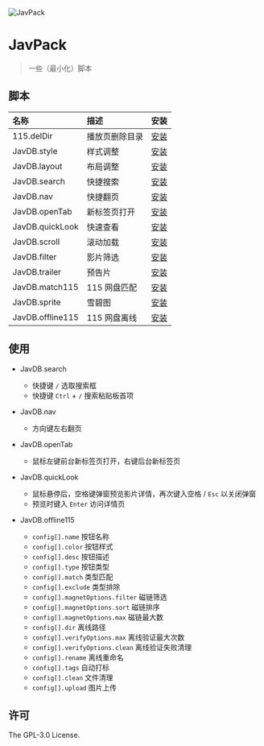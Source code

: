 ![JavPack](https://s1.ax1x.com/2022/04/01/q5lzYn.png)

# JavPack

> 一些（最小化）脚本

## 脚本

| 名称             | 描述           | 安装                                                                                 |
| :--------------- | :------------- | :----------------------------------------------------------------------------------- |
| 115.delDir       | 播放页删除目录 | [安装](https://github.com/bolin-dev/JavPack/raw/main/115/115.delDir.user.js)         |
| JavDB.style      | 样式调整       | [安装](https://github.com/bolin-dev/JavPack/raw/main/javdb/JavDB.style.user.js)      |
| JavDB.layout     | 布局调整       | [安装](https://github.com/bolin-dev/JavPack/raw/main/javdb/JavDB.layout.user.js)     |
| JavDB.search     | 快捷搜索       | [安装](https://github.com/bolin-dev/JavPack/raw/main/javdb/JavDB.search.user.js)     |
| JavDB.nav        | 快捷翻页       | [安装](https://github.com/bolin-dev/JavPack/raw/main/javdb/JavDB.nav.user.js)        |
| JavDB.openTab    | 新标签页打开   | [安装](https://github.com/bolin-dev/JavPack/raw/main/javdb/JavDB.openTab.user.js)    |
| JavDB.quickLook  | 快速查看       | [安装](https://github.com/bolin-dev/JavPack/raw/main/javdb/JavDB.quickLook.user.js)  |
| JavDB.scroll     | 滚动加载       | [安装](https://github.com/bolin-dev/JavPack/raw/main/javdb/JavDB.scroll.user.js)     |
| JavDB.filter     | 影片筛选       | [安装](https://github.com/bolin-dev/JavPack/raw/main/javdb/JavDB.filter.user.js)     |
| JavDB.trailer    | 预告片         | [安装](https://github.com/bolin-dev/JavPack/raw/main/javdb/JavDB.trailer.user.js)    |
| JavDB.match115   | 115 网盘匹配   | [安装](https://github.com/bolin-dev/JavPack/raw/main/javdb/JavDB.match115.user.js)   |
| JavDB.sprite     | 雪碧图         | [安装](https://github.com/bolin-dev/JavPack/raw/main/javdb/JavDB.sprite.user.js)     |
| JavDB.offline115 | 115 网盘离线   | [安装](https://github.com/bolin-dev/JavPack/raw/main/javdb/JavDB.offline115.user.js) |

## 使用

- JavDB.search

  - 快捷键 `/` 选取搜索框
  - 快捷键 `Ctrl` + `/` 搜索粘贴板首项

- JavDB.nav

  - 方向键左右翻页

- JavDB.openTab

  - 鼠标左键前台新标签页打开，右键后台新标签页

- JavDB.quickLook

  - 鼠标悬停后，空格键弹窗预览影片详情，再次键入空格 / `Esc` 以关闭弹窗
  - 预览时键入 `Enter` 访问详情页

- JavDB.offline115
  - `config[].name` 按钮名称
  - `config[].color` 按钮样式
  - `config[].desc` 按钮描述
  - `config[].type` 按钮类型
  - `config[].match` 类型匹配
  - `config[].exclude` 类型排除
  - `config[].magnetOptions.filter` 磁链筛选
  - `config[].magnetOptions.sort` 磁链排序
  - `config[].magnetOptions.max` 磁链最大数
  - `config[].dir` 离线路径
  - `config[].verifyOptions.max` 离线验证最大次数
  - `config[].verifyOptions.clean` 离线验证失败清理
  - `config[].rename` 离线重命名
  - `config[].tags` 自动打标
  - `config[].clean` 文件清理
  - `config[].upload` 图片上传

## 许可

The GPL-3.0 License.
